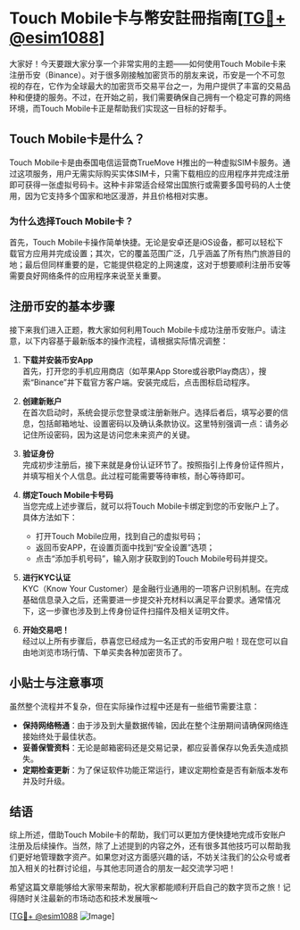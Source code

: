 # Touch Mobile卡与幣安註冊指南[[TG💪+ @esim1088](https://t.me/s/esim1088)]

大家好！今天要跟大家分享一个非常实用的主题——如何使用Touch Mobile卡来注册币安（Binance）。对于很多刚接触加密货币的朋友来说，币安是一个不可忽视的存在，它作为全球最大的加密货币交易平台之一，为用户提供了丰富的交易品种和便捷的服务。不过，在开始之前，我们需要确保自己拥有一个稳定可靠的网络环境，而Touch Mobile卡正是帮助我们实现这一目标的好帮手。

## Touch Mobile卡是什么？

Touch Mobile卡是由泰国电信运营商TrueMove H推出的一种虚拟SIM卡服务。通过这项服务，用户无需实际购买实体SIM卡，只需下载相应的应用程序并完成注册即可获得一张虚拟号码卡。这种卡非常适合经常出国旅行或需要多国号码的人士使用，因为它支持多个国家和地区漫游，并且价格相对实惠。

### 为什么选择Touch Mobile卡？

首先，Touch Mobile卡操作简单快捷。无论是安卓还是iOS设备，都可以轻松下载官方应用并完成设置；其次，它的覆盖范围广泛，几乎涵盖了所有热门旅游目的地；最后但同样重要的是，它能提供稳定的上网速度，这对于想要顺利注册币安等需要良好网络条件的应用程序来说至关重要。

## 注册币安的基本步骤

接下来我们进入正题，教大家如何利用Touch Mobile卡成功注册币安账户。请注意，以下内容基于最新版本的操作流程，请根据实际情况调整：

1. **下载并安装币安App**  
   首先，打开您的手机应用商店（如苹果App Store或谷歌Play商店），搜索“Binance”并下载官方客户端。安装完成后，点击图标启动程序。

2. **创建新账户**  
   在首次启动时，系统会提示您登录或注册新账户。选择后者后，填写必要的信息，包括邮箱地址、设置密码以及确认条款协议。这里特别强调一点：请务必记住所设密码，因为这是访问您未来资产的关键。

3. **验证身份**  
   完成初步注册后，接下来就是身份认证环节了。按照指引上传身份证件照片，并填写相关个人信息。此过程可能需要等待审核，耐心等待即可。

4. **绑定Touch Mobile卡号码**  
   当您完成上述步骤后，就可以将Touch Mobile卡绑定到您的币安账户上了。具体方法如下：
   - 打开Touch Mobile应用，找到自己的虚拟号码；
   - 返回币安APP，在设置页面中找到“安全设置”选项；
   - 点击“添加手机号码”，输入刚才获取到的Touch Mobile号码并提交。

5. **进行KYC认证**  
   KYC（Know Your Customer）是金融行业通用的一项客户识别机制。在完成基础信息录入之后，还需要进一步提交补充材料以满足平台要求。通常情况下，这一步骤也涉及到上传身份证件扫描件及相关证明文件。

6. **开始交易吧！**  
   经过以上所有步骤后，恭喜您已经成为一名正式的币安用户啦！现在您可以自由地浏览市场行情、下单买卖各种加密货币了。

## 小贴士与注意事项

虽然整个流程并不复杂，但在实际操作过程中还是有一些细节需要注意：

- **保持网络畅通**：由于涉及到大量数据传输，因此在整个注册期间请确保网络连接始终处于最佳状态。
- **妥善保管资料**：无论是邮箱密码还是交易记录，都应妥善保存以免丢失造成损失。
- **定期检查更新**：为了保证软件功能正常运行，建议定期检查是否有新版本发布并及时升级。

## 结语

综上所述，借助Touch Mobile卡的帮助，我们可以更加方便快捷地完成币安账户注册及后续操作。当然，除了上述提到的内容之外，还有很多其他技巧可以帮助我们更好地管理数字资产。如果您对这方面感兴趣的话，不妨关注我们的公众号或者加入相关的社群讨论组，与其他志同道合的朋友一起交流学习吧！

希望这篇文章能够给大家带来帮助，祝大家都能顺利开启自己的数字货币之旅！记得随时关注最新的市场动态和技术发展哦～ 

[[TG💪+ @esim1088](https://t.me/s/esim1088) ![Image](https://i.postimg.cc/4NQfJmqS/Snipaste-2025-05-13-00-14-12.png)]